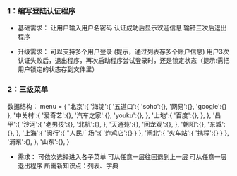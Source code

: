 ### 1：编写登陆认证程序
* 基础需求：
让用户输入用户名密码
认证成功后显示欢迎信息
输错三次后退出程序

* 升级需求：
可以支持多个用户登录 (提示，通过列表存多个账户信息)
用户3次认证失败后，退出程序，再次启动程序尝试登录时，还是锁定状态（提示:需把用户锁定的状态存到文件里）
### 2：三级菜单
数据结构：
menu = {
    '北京':{
        '海淀':{
            '五道口':{
                'soho':{},
                '网易':{},
                'google':{}
            },
            '中关村':{
                '爱奇艺':{},
                '汽车之家':{},
                'youku':{},
            },
            '上地':{
                '百度':{},
            },
        },
        '昌平':{
            '沙河':{
                '老男孩':{},
                '北航':{},
            },
            '天通苑':{},
            '回龙观':{},
        },
        '朝阳':{},
        '东城':{},
    },
    '上海':{
        '闵行':{
            "人民广场":{
                '炸鸡店':{}
            }
        },
        '闸北':{
            '火车站':{
                '携程':{}
            }
        },
        '浦东':{},
    },
    '山东':{},
}
* 需求：
可依次选择进入各子菜单
可从任意一层往回退到上一层
可从任意一层退出程序
所需新知识点：列表、字典
